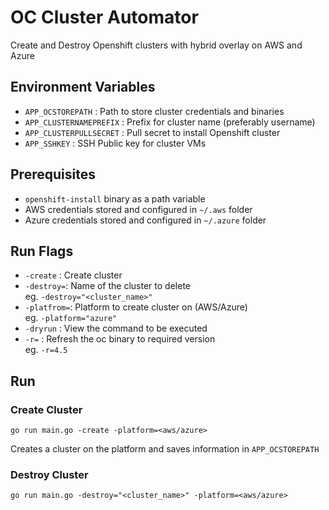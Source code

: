 # OC Cluster Automator
Create and Destroy Openshift clusters with hybrid overlay on AWS and Azure

## Environment Variables
* `APP_OCSTOREPATH`         : Path to store cluster credentials and binaries 
* `APP_CLUSTERNAMEPREFIX`   : Prefix for cluster name (preferably username)
* `APP_CLUSTERPULLSECRET`   : Pull secret to install Openshift cluster
* `APP_SSHKEY`              : SSH Public key for cluster VMs

## Prerequisites 
* `openshift-install` binary as a path variable 
* AWS credentials stored and configured in `~/.aws` folder
* Azure credentials stored and configured in `~/.azure` folder

## Run Flags
* `-create` : Create cluster 
* `-destroy=`: Name of the cluster to delete <br>
                eg. `-destroy="<cluster_name>"`
* `-platfrom=`: Platform to create cluster on (AWS/Azure) <br>
                eg. `-platform="azure"`
* `-dryrun` : View the command to be executed
* `-r=`     : Refresh the oc binary to required version<br>
                eg. `-r=4.5`

## Run
### Create Cluster 
`go run main.go -create -platform=<aws/azure>`

Creates a cluster on the platform and saves information in `APP_OCSTOREPATH`

### Destroy Cluster
`go run main.go -destroy="<cluster_name>" -platform=<aws/azure>`

